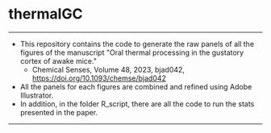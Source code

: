 # thermalGC

***
  - This repository contains the code to generate the raw panels of all the figures of the manuscript "Oral thermal processing in the gustatory cortex of awake mice." 
      - Chemical Senses, Volume 48, 2023, bjad042, https://doi.org/10.1093/chemse/bjad042
  - All the panels for each figures are combined and refined using Adobe Illustrator.
  - In addition, in the folder R_script, there are all the code to run the stats presented in the paper.
***
